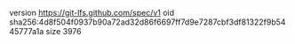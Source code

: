 version https://git-lfs.github.com/spec/v1
oid sha256:4d8f504f0937b90a72ad32d86f6697ff7d9e7287cbf3df81322f9b5445777a1a
size 3976
